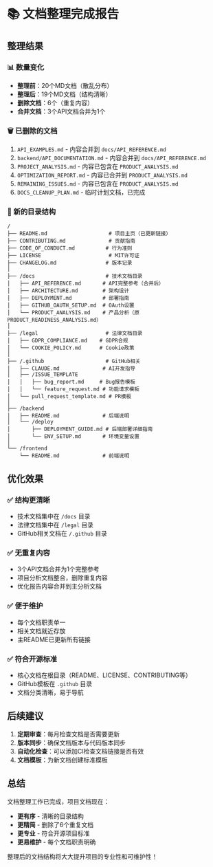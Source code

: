 # 📚 文档整理完成报告

## 整理结果

### 📊 数量变化
- **整理前**：20个MD文档（散乱分布）
- **整理后**：19个MD文档（结构清晰）
- **删除文档**：6个（重复内容）
- **合并文档**：3个API文档合并为1个

### 🗑️ 已删除的文档
1. `API_EXAMPLES.md` - 内容合并到 `docs/API_REFERENCE.md`
2. `backend/API_DOCUMENTATION.md` - 内容合并到 `docs/API_REFERENCE.md`
3. `PROJECT_ANALYSIS.md` - 内容已包含在 `PRODUCT_ANALYSIS.md`
4. `OPTIMIZATION_REPORT.md` - 内容已合并到 `PRODUCT_ANALYSIS.md`
5. `REMAINING_ISSUES.md` - 内容已包含在 `PRODUCT_ANALYSIS.md`
6. `DOCS_CLEANUP_PLAN.md` - 临时计划文档，已完成

### 📁 新的目录结构

```
/
├── README.md                    # 项目主页（已更新链接）
├── CONTRIBUTING.md              # 贡献指南
├── CODE_OF_CONDUCT.md          # 行为准则
├── LICENSE                      # MIT许可证
├── CHANGELOG.md                # 版本记录
│
├── /docs                       # 技术文档目录
│   ├── API_REFERENCE.md       # API完整参考（合并后）
│   ├── ARCHITECTURE.md        # 架构设计
│   ├── DEPLOYMENT.md          # 部署指南
│   ├── GITHUB_OAUTH_SETUP.md  # OAuth设置
│   └── PRODUCT_ANALYSIS.md    # 产品分析（原PRODUCT_READINESS_ANALYSIS.md）
│
├── /legal                      # 法律文档目录
│   ├── GDPR_COMPLIANCE.md    # GDPR合规
│   └── COOKIE_POLICY.md      # Cookie政策
│
├── /.github                    # GitHub相关
│   ├── CLAUDE.md              # AI开发指导
│   ├── /ISSUE_TEMPLATE       
│   │   ├── bug_report.md     # Bug报告模板
│   │   └── feature_request.md # 功能请求模板
│   └── pull_request_template.md # PR模板
│
├── /backend
│   ├── README.md              # 后端说明
│   └── /deploy               
│       ├── DEPLOYMENT_GUIDE.md # 后端部署详细指南
│       └── ENV_SETUP.md       # 环境变量设置
│
└── /frontend
    └── README.md              # 前端说明
```

## 优化效果

### ✅ 结构更清晰
- 技术文档集中在 `/docs` 目录
- 法律文档集中在 `/legal` 目录
- GitHub相关文档在 `/.github` 目录

### ✅ 无重复内容
- 3个API文档合并为1个完整参考
- 项目分析文档整合，删除重复内容
- 优化报告内容合并到主分析文档

### ✅ 便于维护
- 每个文档职责单一
- 相关文档就近存放
- 主README已更新所有链接

### ✅ 符合开源标准
- 核心文档在根目录（README、LICENSE、CONTRIBUTING等）
- GitHub模板在 `.github` 目录
- 文档分类清晰，易于导航

## 后续建议

1. **定期审查**：每月检查文档是否需要更新
2. **版本同步**：确保文档版本与代码版本同步
3. **自动化检查**：可以添加CI检查文档链接是否有效
4. **文档模板**：为新文档创建标准模板

## 总结

文档整理工作已完成，项目文档现在：
- **更有序** - 清晰的目录结构
- **更精简** - 删除了6个重复文档
- **更专业** - 符合开源项目标准
- **更易维护** - 每个文档职责明确

整理后的文档结构将大大提升项目的专业性和可维护性！
